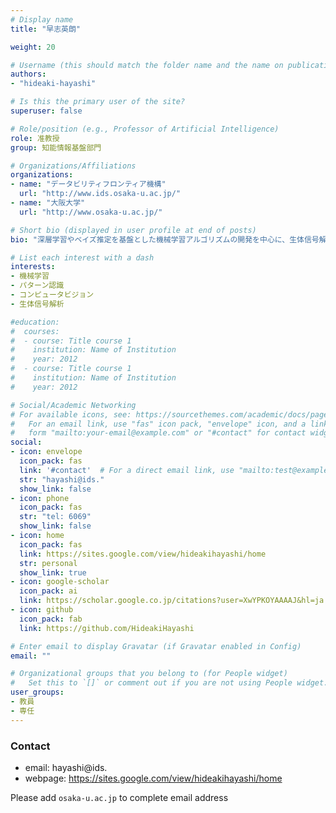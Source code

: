 ```yaml
---
# Display name
title: "早志英朗"

weight: 20

# Username (this should match the folder name and the name on publications)
authors:
- "hideaki-hayashi"

# Is this the primary user of the site?
superuser: false

# Role/position (e.g., Professor of Artificial Intelligence)
role: 准教授
group: 知能情報基盤部門

# Organizations/Affiliations
organizations:
- name: "データビリティフロンティア機構"
  url: "http://www.ids.osaka-u.ac.jp/"
- name: "大阪大学"
  url: "http://www.osaka-u.ac.jp/"

# Short bio (displayed in user profile at end of posts)
bio: "深層学習やベイズ推定を基盤とした機械学習アルゴリズムの開発を中心に、生体信号解析、医用画像処理などの応用研究に従事。"

# List each interest with a dash
interests:
- 機械学習
- パターン認識
- コンピュータビジョン
- 生体信号解析

#education:
#  courses:
#  - course: Title course 1
#    institution: Name of Institution
#    year: 2012
#  - course: Title course 1
#    institution: Name of Institution
#    year: 2012

# Social/Academic Networking
# For available icons, see: https://sourcethemes.com/academic/docs/page-builder/#icons
#   For an email link, use "fas" icon pack, "envelope" icon, and a link in the
#   form "mailto:your-email@example.com" or "#contact" for contact widget.
social:
- icon: envelope
  icon_pack: fas
  link: '#contact'  # For a direct email link, use "mailto:test@example.org".
  str: "hayashi@ids."
  show_link: false
- icon: phone
  icon_pack: fas
  str: "tel: 6069"
  show_link: false
- icon: home
  icon_pack: fas
  link: https://sites.google.com/view/hideakihayashi/home
  str: personal
  show_link: true
- icon: google-scholar
  icon_pack: ai
  link: https://scholar.google.co.jp/citations?user=XwYPKOYAAAAJ&hl=ja
- icon: github
  icon_pack: fab
  link: https://github.com/HideakiHayashi

# Enter email to display Gravatar (if Gravatar enabled in Config)
email: ""

# Organizational groups that you belong to (for People widget)
#   Set this to `[]` or comment out if you are not using People widget.
user_groups:
- 教員
- 専任
---
```


### Contact
- email: hayashi@ids.
- webpage: https://sites.google.com/view/hideakihayashi/home

Please add `osaka-u.ac.jp` to complete email address